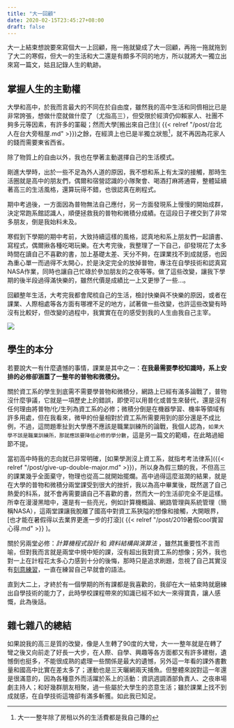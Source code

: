 ```yaml
---
title: "大一回顧"
date: 2020-02-15T23:45:27+08:00
draft: false
---
```


大一上結束想說要來寫個大一上回顧，拖一拖就變成了大一回顧，再拖一拖就拖到了大二的寒假，但大一的生活和大二還是有頗多不同的地方，所以就將大一獨立出來寫一篇文，姑且記錄人生的軌跡。

## 掌握人生的主動權
大學和高中，於我而言最大的不同在於自由度，雖然我的高中生活和同儕相比已是非常誇張，想做什麼就做什麼了（尤指高三），但受限於經濟仍仰賴家人、社團不夠多元等因素，有許多的罣礙；然而大學[搬出來自己住]( {{< relref "/post/台北人在台大旁租屋.md" >}})之餘，在經濟上也已是半獨立狀態[^1]，就不再因為花家人的錢而需要東省西省。

除了物質上的自由以外，我也在學著主動選擇自己的生活模式。

剛進大學時，出於一些不足為外人道的原因，我不想和系上有太深的接觸，那時生活圈就是高中的朋友們，偶爾和宿營認識的小隊聚會、喝酒打麻將通霄，整體延續著高三的生活風格，還算玩得不錯，也很認真在刷程式。

期中考過後，一方面因為普物無法自己應付，另一方面發現系上慢慢的開始成群，決定常跑系館認識人，順便拯救我的普物和微積分成績。在這段日子裡交到了非常多朋友，倒是我始料未及。

寒假到下學期的期中考前，大致持續這樣的風格，認真地和系上朋友們一起讀書、寫程式，偶爾揪各種吃喝玩樂。在大考完後，我整理了一下自己，卻發現花了太多時間在讀自己不喜歡的書，加上基礎太差、天分不夠，在課業找不到成就感，也因為重心單一而過得不太開心，於是決定完全的放掉普物，專注在自學技術和認真寫NASA作業，同時也讓自己忙碌於參加朋友的之夜等等。做了這些改變，讓我下學期的後半段過得滿快樂的，雖然代價是成績比一上又更慘了一些...。

回顧整年生活，大考完我都會爬梳自己的生活，檢討快樂與不快樂的原因，或者在課業、人際相處等各方面有哪裡不足的地方，試著做一些改變，也許這些改變有時沒有比較好，但改變的過程中，我實實在在的感受到我的人生由我自己主宰。

![](/img/FIhojc0.png#center)



[^1]:大一一整年除了房租以外的生活費都是我自己賺的

## 學生的本分
若要說大一有什麼遺憾的事情，課業是其中之一：**在我最需要學校知識時，系上安排的必修卻涵蓋了一整年的普物和微積分。**

關於資工系的學生到底需不需要學普物和微積分，網路上已經有滿多論戰了，普物沒什麼爭議，它就是一項歷史上的錯誤，即使可以用普化或普生來替代，還是沒有任何理由將普物/化/生列為資工系的必修；微積分倒是在機器學習、機率等領域有許多用處，但在我看來，微甲的份量相對於資工系所需要用到的部分還是不成比例，不過，這問題牽扯到大學應不應該是職業訓練所的論戰，我個人認為，```如果大學不該是職業訓練所，那就應該要降低必修的學分數```，這是另一篇文的範疇，在此略過細節不提。

當初高中時我的志向就已非常明確，[如果學測沒上資工系，就指考考法律系]({{< relref "/post/give-up-double-major.md" >}})，所以身為假三類的我，不但高三的課業幾乎全面棄守，物理也從高二就開始擺爛。高中過得這麼滋潤的結果，就是在大學的普物和微積分兩堂課受到很大的挫折，我以為高中畢業後，既然選了自己熱愛的科系，就不會再需要讀自己不喜歡的書，然而大一的生活卻完全不是這樣。所幸在漫漫黑暗中，還是有一些亮光，例如計算機概論、網路管理與系統管理（簡稱NASA），這兩堂課讓我脫離了國高中對資工系狹隘的想像和接觸，大開眼界，[也才能在暑假得以去業界更進一步的打滾]( {{< relref "/post/2019暑假cool實習心得.md" >}} )。

關於另兩堂必修：*計算機程式設計* 和 *資料結構與演算法* ，雖然其重要性不言而喻，但對我而言就是兩堂中規中矩的課，沒有超出我對資工系的想像；另外，我也對一上在計程花太多心力感到十分的後悔，那時只是追求刷題，忽視了自己其實沒有[刻意練習](https://www.books.com.tw/products/0010752714)，一直在練習自己早就會的語法。

直到大二上，才終於有一個學期的所有課都是我喜歡的，我卻在大一結束時就磨練出自學技術的能力了，此時學校課程帶來的知識已經不如大一來得寶貴，讓人感慨，此為後話。

## 雜七雜八的總結
如果說我的高三是質的改變，像是人生轉了90度的大彎，大一一整年就是在轉了彎之後又向前走了好長一大步，在人際、自學、興趣等各方面都又有許多建樹，遺憾倒也挺多，不能很成熟的處理一些關係是最大的遺憾，另外這一年看的課外書數量和國高中比實在差太多了；運動也是三天曬網兩天捕魚。但整體來說對這一年還是很滿意的，因為各種意外而活躍於系上的活動：資訊週調酒部負責人、之夜串場劇主持人；和好幾群朋友相聚，過一些屬於大學生的恣意生活；雖於課業上找不到成就感，在自學技術這塊卻有滿多斬獲。如此我已知足。

